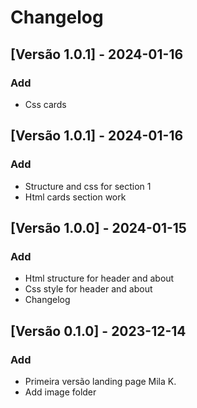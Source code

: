 # Changelog


## [Versão 1.0.1] - 2024-01-16

### Add
- Css cards


## [Versão 1.0.1] - 2024-01-16

### Add
- Structure and css for section 1
- Html cards section work


## [Versão 1.0.0] - 2024-01-15

### Add
- Html structure for header and about
- Css style for header and about
- Changelog


## [Versão 0.1.0] - 2023-12-14

### Add
- Primeira versão landing page Mila K.
- Add image folder
